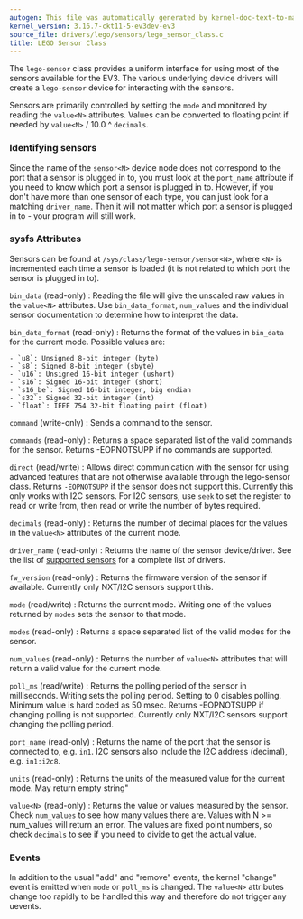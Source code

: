 ```yaml
---
autogen: This file was automatically generated by kernel-doc-text-to-markdown.py
kernel_version: 3.16.7-ckt11-5-ev3dev-ev3
source_file: drivers/lego/sensors/lego_sensor_class.c
title: LEGO Sensor Class
---
```


The `lego-sensor` class provides a uniform interface for using most of the
sensors available for the EV3. The various underlying device drivers will
create a `lego-sensor` device for interacting with the sensors.

Sensors are primarily controlled by setting the `mode` and monitored by
reading the `value<N>` attributes. Values can be converted to floating point
if needed by `value<N>` / 10.0 ^ `decimals`.

### Identifying sensors

Since the name of the `sensor<N>` device node does not correspond to the port
that a sensor is plugged in to, you must look at the `port_name` attribute if
you need to know which port a sensor is plugged in to. However, if you don't
have more than one sensor of each type, you can just look for a matching
`driver_name`. Then it will not matter which port a sensor is plugged in to - your
program will still work.

### sysfs Attributes

Sensors can be found at `/sys/class/lego-sensor/sensor<N>`, where `<N>` is
incremented each time a sensor is loaded (it is not related to which port
the sensor is plugged in to).

`bin_data` (read-only)
: Reading the file will give the unscaled raw values in the `value<N>`
attributes. Use `bin_data_format`, `num_values` and the individual sensor
documentation to determine how to interpret the data.

`bin_data_format` (read-only)
: Returns the format of the values in `bin_data` for the current mode.
Possible values are:

    - `u8`: Unsigned 8-bit integer (byte)
    - `s8`: Signed 8-bit integer (sbyte)
    - `u16`: Unsigned 16-bit integer (ushort)
    - `s16`: Signed 16-bit integer (short)
    - `s16_be`: Signed 16-bit integer, big endian
    - `s32`: Signed 32-bit integer (int)
    - `float`: IEEE 754 32-bit floating point (float)

`command` (write-only)
: Sends a command to the sensor.

`commands` (read-only)
: Returns a space separated list of the valid commands for the sensor.
Returns -EOPNOTSUPP if no commands are supported.

`direct` (read/write)
: Allows direct communication with the sensor for using advanced features
that are not otherwise available through the lego-sensor class. Returns
`-EOPNOTSUPP` if the sensor does not support this. Currently this only
works with I2C sensors. For I2C sensors, use `seek` to set the register
to read or write from, then read or write the number of bytes required.

`decimals` (read-only)
: Returns the number of decimal places for the values in the `value<N>`
attributes of the current mode.

`driver_name` (read-only)
: Returns the name of the sensor device/driver. See the list of [supported
sensors] for a complete list of drivers.

`fw_version` (read-only)
: Returns the firmware version of the sensor if available. Currently only
NXT/I2C sensors support this.

`mode` (read/write)
: Returns the current mode. Writing one of the values returned by `modes`
sets the sensor to that mode.

`modes` (read-only)
: Returns a space separated list of the valid modes for the sensor.

`num_values` (read-only)
: Returns the number of `value<N>` attributes that will return a valid value
for the current mode.

`poll_ms` (read/write)
: Returns the polling period of the sensor in milliseconds. Writing sets the
polling period. Setting to 0 disables polling. Minimum value is hard
coded as 50 msec. Returns -EOPNOTSUPP if changing polling is not supported.
Currently only NXT/I2C sensors support changing the polling period.

`port_name` (read-only)
: Returns the name of the port that the sensor is connected to, e.g. `in1`.
I2C sensors also include the I2C address (decimal), e.g. `in1:i2c8`.

`units` (read-only)
: Returns the units of the measured value for the current mode. May return
empty string"

`value<N>` (read-only)
: Returns the value or values measured by the sensor. Check `num_values` to
see how many values there are. Values with N >= num_values will return an
error. The values are fixed point numbers, so check `decimals` to see if
you need to divide to get the actual value.

### Events

In addition to the usual "add" and "remove" events, the kernel "change"
event is emitted when `mode` or `poll_ms` is changed. The `value<N>`
attributes change too rapidly to be handled this way and therefore do not
trigger any uevents.

[nxt-i2c-sensor]: ../nxt-i2c-sensor
[supported sensors]: /docs/sensors#supported-sensors

